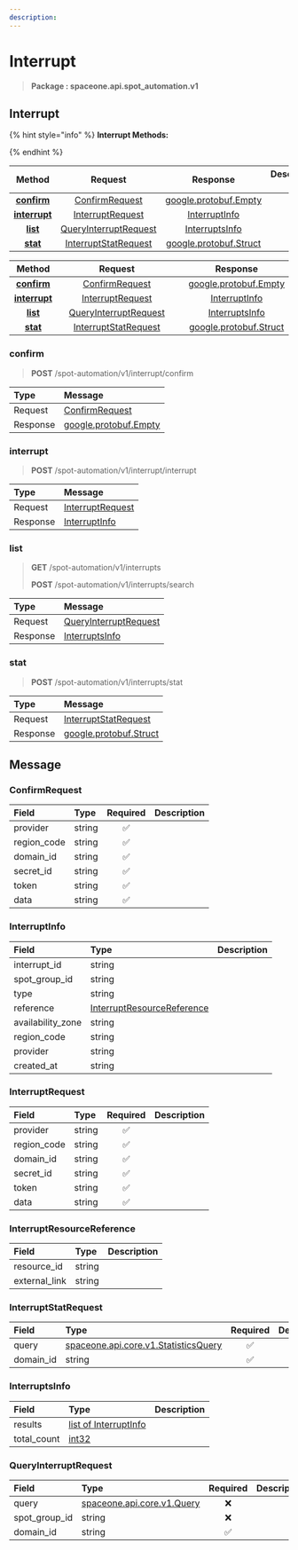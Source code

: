 ```yaml
---
description:  
---
```

# Interrupt

>  **Package : spaceone.api.spot_automation.v1**

## Interrupt

{% hint style="info" %}
**Interrupt Methods:**

{%  endhint %}


| Method | Request | Response | Description &nbsp; &nbsp; &nbsp; &nbsp; &nbsp; &nbsp; &nbsp; &nbsp; &nbsp; &nbsp; &nbsp; |
| :-----: | :--------: | :--------: | :-------------------- |
| [**confirm**](interrupt.md#confirm)|   [ConfirmRequest](interrupt.md#confirmrequest) |  [google.protobuf.Empty](https://github.com/protocolbuffers/protobuf/blob/master/src/google/protobuf/empty.proto)|  |
| [**interrupt**](interrupt.md#interrupt)|   [InterruptRequest](interrupt.md#interruptrequest) |   [InterruptInfo](interrupt.md#interruptinfo) |  |
| [**list**](interrupt.md#list)|   [QueryInterruptRequest](interrupt.md#queryinterruptrequest) |   [InterruptsInfo](interrupt.md#interruptsinfo) |  |
| [**stat**](interrupt.md#stat)|   [InterruptStatRequest](interrupt.md#interruptstatrequest) |  [google.protobuf.Struct](https://github.com/protocolbuffers/protobuf/blob/master/src/google/protobuf/struct.proto)|  |TEST

| Method | Request | Response | Description &nbsp; &nbsp; &nbsp; &nbsp; &nbsp; &nbsp; &nbsp; &nbsp; &nbsp; &nbsp; &nbsp; |
| :-----: | :--------: | :--------: | :-------------------- |
|<div style="width:70px; text-align:center;">  [**confirm**](interrupt.md#confirm) </div> | <div style="width:200px; text-align:center;">    [ConfirmRequest](interrupt.md#confirmrequest)  </div> | <div style="width:200px; text-align:center;">  [google.protobuf.Empty](https://github.com/protocolbuffers/protobuf/blob/master/src/google/protobuf/empty.proto) </div> | <div style="width:400px;">  </div> |
|<div style="width:70px; text-align:center;">  [**interrupt**](interrupt.md#interrupt) </div> | <div style="width:200px; text-align:center;">    [InterruptRequest](interrupt.md#interruptrequest)  </div> | <div style="width:200px; text-align:center;">   [InterruptInfo](interrupt.md#interruptinfo)  </div> | <div style="width:400px;">  </div> |
|<div style="width:70px; text-align:center;">  [**list**](interrupt.md#list) </div> | <div style="width:200px; text-align:center;">    [QueryInterruptRequest](interrupt.md#queryinterruptrequest)  </div> | <div style="width:200px; text-align:center;">   [InterruptsInfo](interrupt.md#interruptsinfo)  </div> | <div style="width:400px;">  </div> |
|<div style="width:70px; text-align:center;">  [**stat**](interrupt.md#stat) </div> | <div style="width:200px; text-align:center;">    [InterruptStatRequest](interrupt.md#interruptstatrequest)  </div> | <div style="width:200px; text-align:center;">  [google.protobuf.Struct](https://github.com/protocolbuffers/protobuf/blob/master/src/google/protobuf/struct.proto) </div> | <div style="width:400px;">  </div> | 
 

 
### confirm
> **POST** /spot-automation/v1/interrupt/confirm
>


| Type | Message |
| :--- | :--- |
| Request | [ConfirmRequest](interrupt.md#confirmrequest) |
| Response | [google.protobuf.Empty](https://github.com/protocolbuffers/protobuf/blob/master/src/google/protobuf/empty.proto) |
 
 

 
### interrupt
> **POST** /spot-automation/v1/interrupt/interrupt
>


| Type | Message |
| :--- | :--- |
| Request | [InterruptRequest](interrupt.md#interruptrequest) |
| Response |  [InterruptInfo](interrupt.md#interruptinfo)  |
 
 

 
### list
> **GET** /spot-automation/v1/interrupts
>
> **POST** /spot-automation/v1/interrupts/search



| Type | Message |
| :--- | :--- |
| Request | [QueryInterruptRequest](interrupt.md#queryinterruptrequest) |
| Response |  [InterruptsInfo](interrupt.md#interruptsinfo)  |
 
 

 
### stat
> **POST** /spot-automation/v1/interrupts/stat
>


| Type | Message |
| :--- | :--- |
| Request | [InterruptStatRequest](interrupt.md#interruptstatrequest) |
| Response | [google.protobuf.Struct](https://github.com/protocolbuffers/protobuf/blob/master/src/google/protobuf/struct.proto) |


## 

## Message

### ConfirmRequest
| Field | Type | Required | Description |
| :--- | :--- | :---: | :--- |
| provider |string|✅| |
| region_code |string|✅| |
| domain_id |string|✅| |
| secret_id |string|✅| |
| token |string|✅| |
| data |string|✅| |

### InterruptInfo
| Field | Type |  Description |
| :--- | :--- | :--- |
| interrupt_id |string | |
| spot_group_id |string | |
| type |string | |
| reference |[InterruptResourceReference](interrupt.md#interruptresourcereference) | |
| availability_zone |string | |
| region_code |string | |
| provider |string | |
| created_at |string | |

### InterruptRequest
| Field | Type | Required | Description |
| :--- | :--- | :---: | :--- |
| provider |string|✅| |
| region_code |string|✅| |
| domain_id |string|✅| |
| secret_id |string|✅| |
| token |string|✅| |
| data |string|✅| |

### InterruptResourceReference
| Field | Type |  Description |
| :--- | :--- | :--- |
| resource_id |string | |
| external_link |string | |

### InterruptStatRequest
| Field | Type | Required | Description |
| :--- | :--- | :---: | :--- |
| query |[spaceone.api.core.v1.StatisticsQuery](https://spaceone-dev.gitbook.io/api-reference/common-v1/statistics-query)|✅| |
| domain_id |string|✅| |

### InterruptsInfo
| Field | Type |  Description |
| :--- | :--- | :--- |
| results |[list of InterruptInfo](interrupt.md#interruptinfo) | |
| total_count |[int32](https://github.com/protocolbuffers/protobuf/blob/master/src/google/protobuf/type.proto) | |

### QueryInterruptRequest
| Field | Type | Required | Description |
| :--- | :--- | :---: | :--- |
| query |[spaceone.api.core.v1.Query](https://spaceone-dev.gitbook.io/api-reference/common-v1/search-query)|❌| |
| spot_group_id |string|❌| |
| domain_id |string|✅| |
